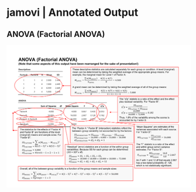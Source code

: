 # jamovi | Annotated Output

## ANOVA (Factorial ANOVA)

<p align="center"><kbd><img src="factorial.png"></kbd></p>

